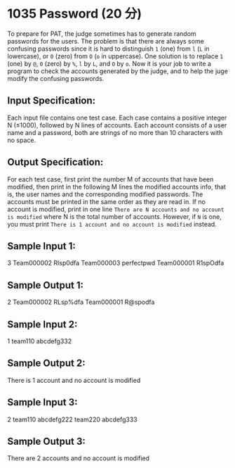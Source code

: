 # 1035 Password (20 分)

To prepare for PAT, the judge sometimes has to generate random passwords for the users. The problem is that there are always some confusing passwords since it is hard to distinguish `1` (one) from `l` (`L` in lowercase), or `0` (zero) from `O` (`o` in uppercase). One solution is to replace `1` (one) by `@`, `0` (zero) by `%`, `l` by `L`, and `O` by `o`. Now it is your job to write a program to check the accounts generated by the judge, and to help the juge modify the confusing passwords.

## Input Specification:
Each input file contains one test case. Each case contains a positive integer N (≤1000), followed by N lines of accounts. Each account consists of a user name and a password, both are strings of no more than 10 characters with no space.

## Output Specification:
For each test case, first print the number M of accounts that have been modified, then print in the following M lines the modified accounts info, that is, the user names and the corresponding modified passwords. The accounts must be printed in the same order as they are read in. If no account is modified, print in one line `There are N accounts and no account is modified` where N is the total number of accounts. However, if `N` is one, you must print `There is 1 account and no account is modified` instead.

## Sample Input 1:
3
Team000002 Rlsp0dfa
Team000003 perfectpwd
Team000001 R1spOdfa

## Sample Output 1:
2
Team000002 RLsp%dfa
Team000001 R@spodfa

## Sample Input 2:
1
team110 abcdefg332

## Sample Output 2:
There is 1 account and no account is modified

## Sample Input 3:
2
team110 abcdefg222
team220 abcdefg333

## Sample Output 3:
There are 2 accounts and no account is modified
